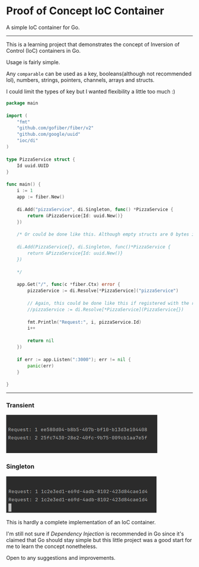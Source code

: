 # Proof of Concept IoC Container

A simple IoC container for Go.
<hr>
This is a learning project that demonstrates the concept of Inversion of Control (IoC) containers in Go.

Usage is fairly simple.

Any `comparable` can be used as a key, booleans(although not recommended lol), numbers, strings, pointers, channels, arrays and structs.

I could limit the types of key but I wanted flexibility a little too much :)

```go
package main

import (
	"fmt"
	"github.com/gofiber/fiber/v2"
	"github.com/google/uuid"
	"ioc/di"
)

type PizzaService struct {
	Id uuid.UUID
}

func main() {
	i := 1
	app := fiber.New()

	di.Add("pizzaService", di.Singleton, func() *PizzaService {
		return &PizzaService{Id: uuid.New()}
	})

	/* Or could be done like this. Although empty structs are 0 bytes in size, I don't think this is a good idea lol.

	di.Add(PizzaService{}, di.Singleton, func()*PizzaService {
		return &PizzaService{Id: uuid.New()}
	})

	*/

	app.Get("/", func(c *fiber.Ctx) error {
		pizzaService := di.Resolve[*PizzaService]("pizzaService")

		// Again, this could be done like this if registered with the respective struct as the key:
		//pizzaService := di.Resolve[*PizzaService](PizzaService{})

		fmt.Println("Request:", i, pizzaService.Id)
		i++

		return nil
	})

	if err := app.Listen(":3000"); err != nil {
		panic(err)
	}

}
```

<hr>

### Transient

<img src="transient.png">

### Singleton

<img src="singleton.png">

This is hardly a complete implementation of an IoC container.

I'm still not sure if _Dependency Injection_ is recommended in Go since it's claimed that Go should stay simple but this little project was a good start for me to learn the concept nonetheless.

Open to any suggestions and improvements.
